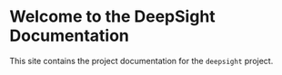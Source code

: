 # Welcome to the DeepSight Documentation

This site contains the project documentation for the `deepsight` project.
